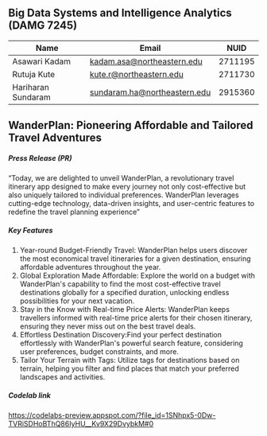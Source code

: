 

## Big Data Systems and Intelligence Analytics (DAMG 7245)
| Name | Email | NUID |
| ------ | ------ | ----- |
| Asawari Kadam | kadam.asa@northeastern.edu | 2711195 | 
| Rutuja Kute | kute.r@northeastern.edu | 2711730
| Hariharan Sundaram | sundaram.ha@northeastern.edu | 2915360


## WanderPlan: Pioneering Affordable and Tailored Travel Adventures
##### Press Release (PR)
“Today, we are delighted to unveil WanderPlan, a revolutionary travel itinerary app designed to make every journey not only cost-effective but also uniquely tailored to individual preferences. WanderPlan leverages cutting-edge technology, data-driven insights, and user-centric features to redefine the travel planning experience”

##### Key Features
1. Year-round Budget-Friendly Travel: WanderPlan helps users discover the most economical travel itineraries for a given destination, ensuring affordable adventures throughout the year.
2. Global Exploration Made Affordable: Explore the world on a budget with WanderPlan's capability to find the most cost-effective travel destinations globally for a specified duration, unlocking endless possibilities for your next vacation.
3. Stay in the Know with Real-time Price Alerts: WanderPlan keeps travellers informed with real-time price alerts for their chosen itinerary, ensuring they never miss out on the best travel deals.
4. Effortless Destination Discovery:Find your perfect destination effortlessly with WanderPlan's powerful search feature, considering user preferences, budget constraints, and more.
5. Tailor Your Terrain with Tags: Utilize tags for destinations based on terrain, helping you filter and find places that match your preferred landscapes and activities.

##### Codelab link 
https://codelabs-preview.appspot.com/?file_id=1SNhpx5-0Dw-TVRiSDHoBThQ86IyHU__Kv9X29DvybkM#0


